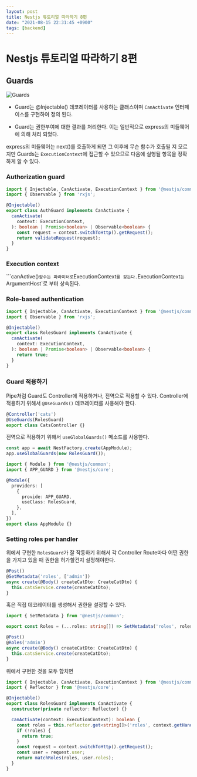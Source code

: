 ```yaml
---
layout: post
title: Nestjs 튜토리얼 따라하기 8편
date: "2021-08-15 22:31:45 +0900"
tags: [backend]
---
```


# Nestjs 튜토리얼 따라하기 8편

## Guards

![Guards](https://docs.nestjs.com/assets/Guards_1.png)

* Guard는 @Injectable() 데코레이터를 사용하는 클래스이며 `CanActivate` 인터페이스를 구현하여 정의 된다.

* Guard는 권한부여에 대한 결과를 처리한다. 이는 일반적으로 express의 미들웨어에 의해 처리 되었다.

express의 미들웨어는 next()를 호출하게 되면 그 이후에 무슨 함수가 호출될 지 모르지만 Guards는 `ExecutionContext`에 접근할 수 있으므로 다음에 실행될 항목을 정확하게 알 수 있다.

### Authorization guard

```typescript
import { Injectable, CanActivate, ExecutionContext } from '@nestjs/common';
import { Observable } from 'rxjs';

@Injectable()
export class AuthGuard implements CanActivate {
  canActivate(
    context: ExecutionContext,
  ): boolean | Promise<boolean> | Observable<boolean> {
    const request = context.switchToHttp().getRequest();
    return validateRequest(request);
  }
}
```

### Execution context

```canActive()` 함수는 파라미터로 `ExecutionContext` 를 갖는다. `ExecutionContext`는 `ArgumentHost`로 부터 상속된다. 

### Role-based authentication

```typescript
import { Injectable, CanActivate, ExecutionContext } from '@nestjs/common';
import { Observable } from 'rxjs';

@Injectable()
export class RolesGuard implements CanActivate {
  canActivate(
    context: ExecutionContext,
  ): boolean | Promise<boolean> | Observable<boolean> {
    return true;
  }
}
```

### Guard 적용하기

Pipe처럼 Guard도 Controller에 적용하거나, 전역으로 적용할 수 있다. Controller에 적용하기 위해서 `@UseGuards()` 데코레이터를 사용해야 한다.

```typescript
@Controller('cats')
@UseGuards(RolesGuard)
export class CatsController {}
```

전역으로 적용하기 위해서 `useGlobalGuards()` 메소드를 사용한다.
```typescript
const app = await NestFactory.create(AppModule);
app.useGlobalGuards(new RolesGuard());
```

```typeScript
import { Module } from '@nestjs/common';
import { APP_GUARD } from '@nestjs/core';

@Module({
  providers: [
    {
      provide: APP_GUARD,
      useClass: RolesGuard,
    },
  ],
})
export class AppModule {}
```

### Setting roles per handler

위에서 구현한 `RolesGuard`가 잘 작동하기 위해서 각 Controller Route마다 어떤 권한을 가지고 있을 때 권한을 허가할건지 설정해야한다. 
```typeScript
@Post()
@SetMetadata('roles', ['admin'])
async create(@Body() createCatDto: CreateCatDto) {
  this.catsService.create(createCatDto);
}
```

혹은 직접 데코레이터를 생성해서 권한을 설정할 수 있다.
```typescript
import { SetMetadata } from '@nestjs/common';

export const Roles = (...roles: string[]) => SetMetadata('roles', roles);
```

```typeScript
@Post()
@Roles('admin')
async create(@Body() createCatDto: CreateCatDto) {
  this.catsService.create(createCatDto);
}
```

위에서 구현한 것을 모두 합치면
```typescript
import { Injectable, CanActivate, ExecutionContext } from '@nestjs/common';
import { Reflector } from '@nestjs/core';

@Injectable()
export class RolesGuard implements CanActivate {
  constructor(private reflector: Reflector) {}

  canActivate(context: ExecutionContext): boolean {
    const roles = this.reflector.get<string[]>('roles', context.getHandler());
    if (!roles) {
      return true;
    }
    const request = context.switchToHttp().getRequest();
    const user = request.user;
    return matchRoles(roles, user.roles);
  }
}
```



